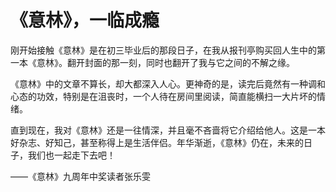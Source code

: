 # 《意林》，一临成瘾

刚开始接触《意林》是在初三毕业后的那段日子，在我从报刊亭购买回人生中的第一本《意林》。翻开封面的那一刻，同时也翻开了我与它之间的不解之缘。

《意林》中的文章不算长，却大都深入人心。更神奇的是，读完后竟然有一种调和心态的功效，特别是在沮丧时，一个人待在房间里阅读，简直能横扫一大片坏的情绪。

直到现在，我对《意林》还是一往情深，并且毫不吝啬将它介绍给他人。这是一本好杂志、好知己，甚至称得上是生活伴侣。年华渐逝，《意林》仍在，未来的日子，我们也一起走下去吧！

——《意林》九周年中奖读者张乐雯